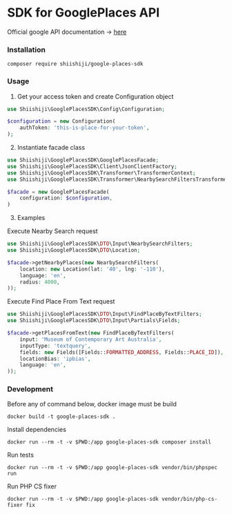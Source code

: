 # SDK for GooglePlaces API

Official google API documentation -> [here](https://developers.google.com/maps/documentation/places/web-service)

### Installation
```shell
composer require shiishiji/google-places-sdk
```

### Usage

1. Get your access token and create Configuration object
```php
use Shiishiji\GooglePlacesSDK\Config\Configuration;

$configuration = new Configuration(
    authToken: 'this-is-place-for-your-token', 
);
```

2. Instantiate facade class
```php
use Shiishiji\GooglePlacesSDK\GooglePlacesFacade;
use Shiishiji\GooglePlacesSDK\Client\JsonClientFactory;
use Shiishiji\GooglePlacesSDK\Transformer\TransformerContext;
use Shiishiji\GooglePlacesSDK\Transformer\NearbySearchFiltersTransformer;

$facade = new GooglePlacesFacade(
    configuration: $configuration,
)
```

3. Examples

Execute Nearby Search request
```php
use Shiishiji\GooglePlacesSDK\DTO\Input\NearbySearchFilters;
use Shiishiji\GooglePlacesSDK\DTO\Location;

$facade->getNearbyPlaces(new NearbySearchFilters(
    location: new Location(lat: '40', lng: '-110'),
    language: 'en',
    radius: 4000, 
));
```


Execute Find Place From Text request
```php
use Shiishiji\GooglePlacesSDK\DTO\Input\FindPlaceByTextFilters;
use Shiishiji\GooglePlacesSDK\DTO\Input\Partials\Fields;

$facade->getPlacesFromText(new FindPlaceByTextFilters(
    input: 'Museum of Contemporary Art Australia',
    inputType: 'textquery',
    fields: new Fields([Fields::FORMATTED_ADDRESS, Fields::PLACE_ID]),
    locationBias: 'ipbias',
    language: 'en',
));
```

### Development

Before any of command below, docker image must be build
```shell
docker build -t google-places-sdk . 
```

Install dependencies
```shell
docker run --rm -t -v $PWD:/app google-places-sdk composer install
```

Run tests
```shell
docker run --rm -t -v $PWD:/app google-places-sdk vendor/bin/phpspec run
```

Run PHP CS fixer
```shell
docker run --rm -t -v $PWD:/app google-places-sdk vendor/bin/php-cs-fixer fix
```